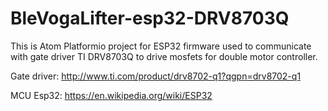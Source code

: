 # BleVogaLifter-esp32-DRV8703Q


This is Atom Platformio project for ESP32 firmware used to communicate with gate driver TI DRV8703Q to drive mosfets for double motor controller.

Gate driver:  http://www.ti.com/product/drv8702-q1?qgpn=drv8702-q1

MCU Esp32:    https://en.wikipedia.org/wiki/ESP32
